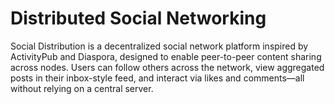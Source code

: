 # Distributed Social Networking
Social Distribution is a decentralized social network platform inspired by ActivityPub and Diaspora, designed to enable peer-to-peer content sharing across nodes. Users can follow others across the network, view aggregated posts in their inbox-style feed, and interact via likes and comments—all without relying on a central server.
